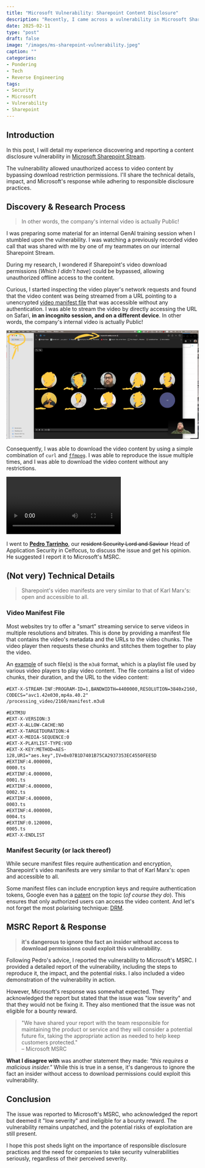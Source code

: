 ```yaml
---
title: "Microsoft Vulnerability: Sharepoint Content Disclosure"
description: "Recently, I came across a vulnerability in Microsoft Sharepoint that allowed bypassing video content download permissions. In this post, I will share the details of the vulnerability, the reproduction process and steps, and how Microsoft’s MSRC handled my report."
date: 2025-02-11
type: "post"
draft: false
image: "/images/ms-sharepoint-vulnerability.jpeg"
caption: ""
categories:
- Pondering
- Tech
- Reverse Engineering
tags:
- Security
- Microsoft
- Vulnerability
- Sharepoint
---
```


## Introduction
In this post, I will detail my experience discovering and reporting a content disclosure vulnerability in [Microsoft Sharepoint Stream](https://learn.microsoft.com/en-us/stream/streamnew/overview).

The vulnerability allowed unauthorized access to video content by bypassing download restriction permissions. I'll share the technical details, impact, and Microsoft's response while adhering to responsible disclosure practices.

## Discovery & Research Process
> In other words, the company's internal video is actually Public!

I was preparing some material for an internal GenAI training session when I stumbled upon the vulnerability. I was watching a previously recorded video call that was shared with me by one of my teammates on our internal Sharepoint Stream. 

During my research, I wondered if Sharepoint's video download permissions (_Which I didn't have_) could be bypassed, allowing unauthorized offline access to the content.

Curious, I started inspecting the video player's network requests and found that the video content was being streamed from a URL pointing to a unencrypted [video manifest file](https://api.video/what-is/video-manifest/) that was accessible without any authentication. I was able to stream the video by directly accessing the URL on Safari, __in an incognito session, and on a different device__. In other words, the company's internal video is actually Public!

![Internal Stream video playing on Safari's incognito mode (aka Private mode)](/images/ms-incognito.jpeg  "Internal Stream video playing on Safari's incognito mode (aka Private mode)")

Consequently, I was able to download the video content by using a simple combination of `curl` and [`ffmpeg`](https://www.ffmpeg.org/). I was able to reproduce the issue multiple times, and I was able to download the video content without any restrictions.

<video controls loop="true">
    <source src="/videos/ms-poc.mp4"/>
</video>

I went to [__Pedro Tarrinho__](https://www.linkedin.com/in/tarrinho/), our <s>resident Security Lord and Saviour</s> Head of Application Security in Celfocus, to discuss the issue and get his opinion. He suggested I report it to Microsoft's MSRC.

## (Not very) Technical Details
> Sharepoint's video manifests are very similar to that of Karl Marx's: open and accessible to all.

### Video Manifest File
Most websites try to offer a "smart" streaming service to serve videos in multiple resolutions and bitrates. This is done by providing a manifest file that contains the video's metadata and the URLs to the video chunks. The video player then requests these chunks and stitches them together to play the video.

An [example](https://api.video/what-is/video-manifest/) of such file(s) is the `m3u8` format, which is a playlist file used by various video players to play video content. The file contains a list of video chunks, their duration, and the URL to the video content:
```m3u8
#EXT-X-STREAM-INF:PROGRAM-ID=1,BANDWIDTH=4400000,RESOLUTION=3840x2160, CODECS="avc1.42e030,mp4a.40.2"
/processing_video/2160/manifest.m3u8
```

```m3u8
#EXTM3U
#EXT-X-VERSION:3
#EXT-X-ALLOW-CACHE:NO
#EXT-X-TARGETDURATION:4
#EXT-X-MEDIA-SEQUENCE:0
#EXT-X-PLAYLIST-TYPE:VOD
#EXT-X-KEY:METHOD=AES-128,URI="aes.key",IV=0x07B1D7401B75CA2937353EC4550FEE5D
#EXTINF:4.000000,
0000.ts
#EXTINF:4.000000,
0001.ts
#EXTINF:4.000000,
0002.ts
#EXTINF:4.000000,
0003.ts
#EXTINF:4.000000,
0004.ts
#EXTINF:0.120000,
0005.ts
#EXT-X-ENDLIST
```

### Manifest Security (or lack thereof)
While secure manifest files require authentication and encryption, Sharepoint's video manifests are very similar to that of Karl Marx's: open and accessible to all.

Some manifest files can include encryption keys and require authentication tokens, Google even has a [patent](https://patents.google.com/patent/US11039181B1/en) on the topic (_of course they do_). This ensures that only authorized users can access the video content. And let's not forget the most polarising technique: [DRM](https://en.wikipedia.org/wiki/Digital_rights_management).

## MSRC Report & Response

> __it's dangerous to ignore the fact an insider without access to download permissions could exploit this vulnerability.__

Following Pedro's advice, I reported the vulnerability to Microsoft's MSRC. I provided a detailed report of the vulnerability, including the steps to reproduce it, the impact, and the potential risks. I also included a video demonstration of the vulnerability in action.

However, Microsoft's response was somewhat expected. They acknowledged the report but stated that the issue was "low severity" and that they would not be fixing it. They also mentioned that the issue was not eligible for a bounty reward.

> "We have shared your report with the team responsible for maintaining the product or service and they will consider a potential future fix, taking the appropriate action as needed to help keep customers protected." \
> – Microsoft MSRC

__What I disagree with__ was another statement they made: _"this requires a malicious insider."_ While this is true in a sense, it's dangerous to ignore the fact an insider without access to download permissions could exploit this vulnerability.

## Conclusion
The issue was reported to Microsoft's MSRC, who acknowledged the report but deemed it "low severity" and ineligible for a bounty reward. The vulnerability remains unpatched, and the potential risks of exploitation are still present.

I hope this post sheds light on the importance of responsible disclosure practices and the need for companies to take security vulnerabilities seriously, regardless of their perceived severity.
